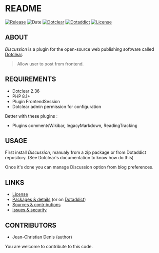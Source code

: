 # README

[![Release](https://img.shields.io/github/v/release/jcdenis/Discussion?color=lightblue)](https://github.com/JcDenis/Discussion/releases)
![Date](https://img.shields.io/github/release-date/jcdenis/Discussion?color=red)
[![Dotclear](https://img.shields.io/badge/dotclear-v2.36-137bbb.svg)](https://fr.dotclear.org/download)
[![Dotaddict](https://img.shields.io/badge/dotaddict-official-9ac123.svg)](https://plugins.dotaddict.org/dc2/details/Discussion)
[![License](https://img.shields.io/github/license/jcdenis/Discussion?color=white)](https://github.com/JcDenis/Discussion/blob/master/LICENSE)

## ABOUT

_Discussion_ is a plugin for the open-source web publishing software called [Dotclear](https://www.dotclear.org).

> Allow user to post from frontend.

## REQUIREMENTS

* Dotclear 2.36
* PHP 8.1+
* Plugin FrontendSession
* Dotclear admin permission for configuration

Better with these plugins :

* Plugins commentsWikibar, legacyMarkdown, ReadingTracking

## USAGE

First install _Discussion_, manualy from a zip package or from 
Dotaddict repository. (See Dotclear's documentation to know how do this)

Once it's done you can manage Discussion option from blog preferences.

## LINKS

* [License](https://github.com/JcDenis/Discussion/blob/master/LICENSE)
* [Packages & details](https://github.com/JcDenis/Discussion/releases) (or on [Dotaddict](https://plugins.dotaddict.org/dc2/details/Discussion))
* [Sources & contributions](https://github.com/JcDenis/Discussion)
* [Issues & security](https://github.com/JcDenis/Discussion/issues)

## CONTRIBUTORS

* Jean-Christian Denis (author)

You are welcome to contribute to this code.
